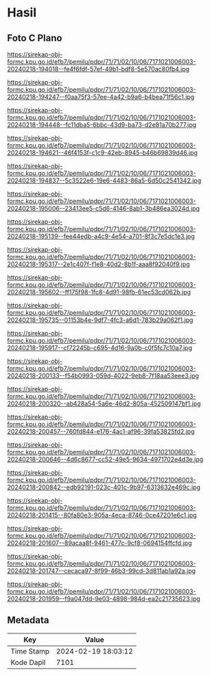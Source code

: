 # Hasil

## Foto C Plano

https://sirekap-obj-formc.kpu.go.id/efb7/pemilu/pdpr/71/71/02/10/06/7171021006003-20240218-194018--fe4f6fdf-57ef-49b1-bdf8-5e570ac80fb4.jpg

https://sirekap-obj-formc.kpu.go.id/efb7/pemilu/pdpr/71/71/02/10/06/7171021006003-20240218-194247--f0aa75f3-57ee-4a42-b9a6-b4bea71f56c1.jpg

https://sirekap-obj-formc.kpu.go.id/efb7/pemilu/pdpr/71/71/02/10/06/7171021006003-20240218-194448--fc11dba5-6bbc-43d9-ba73-d2e81a70b277.jpg

https://sirekap-obj-formc.kpu.go.id/efb7/pemilu/pdpr/71/71/02/10/06/7171021006003-20240218-194621--46f4153f-c1c9-42eb-8945-b46b69839d46.jpg

https://sirekap-obj-formc.kpu.go.id/efb7/pemilu/pdpr/71/71/02/10/06/7171021006003-20240218-194837--5c3522e6-19e6-4483-86a5-6d50c2541342.jpg

https://sirekap-obj-formc.kpu.go.id/efb7/pemilu/pdpr/71/71/02/10/06/7171021006003-20240218-195006--23413ee5-c5d6-4146-8ab1-3b486ea3024d.jpg

https://sirekap-obj-formc.kpu.go.id/efb7/pemilu/pdpr/71/71/02/10/06/7171021006003-20240218-195139--fee44edb-a4c9-4e54-a701-8f3c7e5dc1e3.jpg

https://sirekap-obj-formc.kpu.go.id/efb7/pemilu/pdpr/71/71/02/10/06/7171021006003-20240218-195317--2e1c407f-f1e8-40d2-8b1f-aaa8f92040f9.jpg

https://sirekap-obj-formc.kpu.go.id/efb7/pemilu/pdpr/71/71/02/10/06/7171021006003-20240218-195602--ff175f98-1fc8-4d91-98fb-61ec53cd062b.jpg

https://sirekap-obj-formc.kpu.go.id/efb7/pemilu/pdpr/71/71/02/10/06/7171021006003-20240218-195735--01153b4e-9df7-4fc3-a6d1-783b29a062f1.jpg

https://sirekap-obj-formc.kpu.go.id/efb7/pemilu/pdpr/71/71/02/10/06/7171021006003-20240218-195917--cf72245b-c695-4d16-9a0b-c0f5fc7c10a7.jpg

https://sirekap-obj-formc.kpu.go.id/efb7/pemilu/pdpr/71/71/02/10/06/7171021006003-20240218-200133--f54b0993-059d-4022-9eb8-7f18aa53eee3.jpg

https://sirekap-obj-formc.kpu.go.id/efb7/pemilu/pdpr/71/71/02/10/06/7171021006003-20240218-200320--ab428a54-5a6e-46d2-805a-452509147bf1.jpg

https://sirekap-obj-formc.kpu.go.id/efb7/pemilu/pdpr/71/71/02/10/06/7171021006003-20240218-200457--760fd844-e176-4ac1-af96-39fa53825fd2.jpg

https://sirekap-obj-formc.kpu.go.id/efb7/pemilu/pdpr/71/71/02/10/06/7171021006003-20240218-200646--4d6c8677-cc52-49e5-9634-4971702e4d3e.jpg

https://sirekap-obj-formc.kpu.go.id/efb7/pemilu/pdpr/71/71/02/10/06/7171021006003-20240218-200842--edb92191-023c-401c-9b97-6313632e469c.jpg

https://sirekap-obj-formc.kpu.go.id/efb7/pemilu/pdpr/71/71/02/10/06/7171021006003-20240218-201415--80fa80e3-905a-4eca-8746-0ce47201e6c1.jpg

https://sirekap-obj-formc.kpu.go.id/efb7/pemilu/pdpr/71/71/02/10/06/7171021006003-20240218-201607--89acaa8f-9461-477c-9cf8-0694154ffcfd.jpg

https://sirekap-obj-formc.kpu.go.id/efb7/pemilu/pdpr/71/71/02/10/06/7171021006003-20240218-201747--cecaca97-8f99-46b3-99cd-3d811ab1a92a.jpg

https://sirekap-obj-formc.kpu.go.id/efb7/pemilu/pdpr/71/71/02/10/06/7171021006003-20240218-201959--f9a047dd-9e03-4898-984d-ea2c21735623.jpg


## Metadata

| Key        | Value               |
| ---------- | ------------------- |
| Time Stamp | 2024-02-19 18:03:12 |
| Kode Dapil | 7101                |



